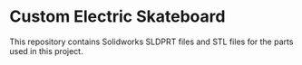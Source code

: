 # Custom Electric Skateboard

This repository contains Solidworks SLDPRT files and STL files for the parts used in this project.
